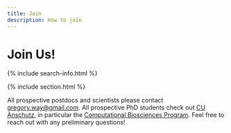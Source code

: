 ```yaml
---
title: Join
description: How to join
---
```


# <i class="fas fa-users"></i>Join Us!

{% include search-info.html %}

{% include section.html %}

All prospective postdocs and scientists please contact gregory.way@gmail.com.
All prospective PhD students check out [CU Anschutz](https://www.cuanschutz.edu/), in particular the [Computational Biosciences Program](https://www.cuanschutz.edu/graduate-programs/computational-bioscience/home).
Feel free to reach out with any preliminary questions!
